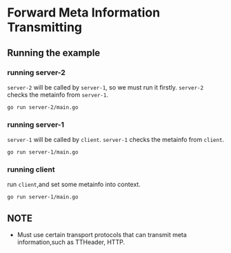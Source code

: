 # Forward Meta Information Transmitting

## Running the example

### running server-2

`server-2` will be called by `server-1`, so we must run it firstly.
`server-2` checks the metainfo from `server-1`.

```
go run server-2/main.go
```

### running server-1

`server-1` will be called by `client`.
`server-1` checks the metainfo from `client`.

```
go run server-1/main.go
```

### running client

run `client`,and set some metainfo into context.

```
go run server-1/main.go
```

## NOTE

- Must use certain transport protocols that can transmit meta information,such as TTHeader, HTTP.
